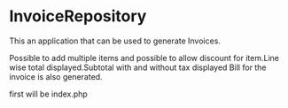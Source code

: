 # InvoiceRepository
This an application that can be used to generate Invoices.

Possible to add multiple items and possible to allow discount for item.Line wise total displayed.Subtotal with and without tax displayed
Bill for the invoice is also generated.

first will be index.php
